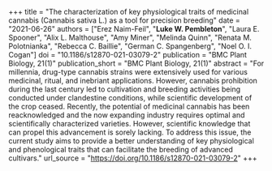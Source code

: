 +++
title = "The characterization of key physiological traits of medicinal cannabis (Cannabis sativa L.) as a tool for precision breeding"
date = "2021-06-26"
authors = ["Erez Naim-Feil", "**Luke W. Pembleton**", "Laura E. Spooner", "Alix L. Malthouse", "Amy Miner", "Melinda Quinn", "Renata M. Polotnianka", "Rebecca C. Baillie", "German C. Spangenberg", "Noel O. I. Cogan"]
doi = "10.1186/s12870-021-03079-2"
publication = "BMC Plant Biology, 21(1)"
publication_short = "BMC Plant Biology, 21(1)"
abstract = "For millennia, drug-type cannabis strains were extensively used for various medicinal, ritual, and inebriant applications. However, cannabis prohibition during the last century led to cultivation and breeding activities being conducted under clandestine conditions, while scientific development of the crop ceased. Recently, the potential of medicinal cannabis has been reacknowledged and the now expanding industry requires optimal and scientifically characterized varieties. However, scientific knowledge that can propel this advancement is sorely lacking. To address this issue, the current study aims to provide a better understanding of key physiological and phenological traits that can facilitate the breeding of advanced cultivars."
url_source = "https://doi.org/10.1186/s12870-021-03079-2"
+++
